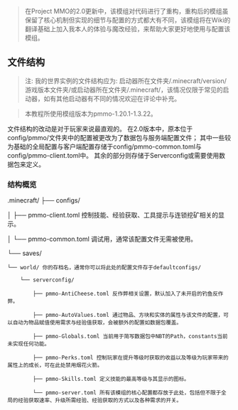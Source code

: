 > 在Project MMO的2.0更新中，该模组对代码进行了重构，重构后的模组虽保留了核心机制但实现的细节与配置的方式都大有不同，该模组将在Wiki的翻译基础上加入我本人的体验与魔改经验，来帮助大家更好地使用与配置该模组。

## 文件结构
> 注: 我的世界实例的文件结构应为: 启动器所在文件夹/.minecraft/version/游戏版本文件夹/或启动器所在文件夹/.minecraft/，该情况仅限于常见的启动器，如有其他启动器有不同的情况欢迎在评论中补充。

> 本教程所使用模组版本为pmmo-1.20.1-1.3.22。

文件结构的改动是对于玩家来说最直观的。
在2.0版本中，原本位于config/pmmo/文件夹中的配置被更改为了数据包与服务端配置文件；
其中一些较为基础的全局配置与客户端配置存储于config/pmmo-common.toml与config/pmmo-client.toml中。
其余的部分则存储于Serverconfig或需要使用数据包来定义。

### 结构概览
.minecraft/
├── configs/

│   ├── pmmo-client.toml 控制技能、经验获取、工具提示与连锁挖矿相关的显示。

│   └── pmmo-common.toml 调试用，通常该配置文件无需被使用。

└── saves/

    └── world/ 你的存档名，通常你可以将此处的配置文件存于defaultconfigs/

        └── serverconfig/

            ├── pmmo-AntiCheese.toml 反作弊相关设置，默认加入了未开启的钓鱼反作弊。

            ├── pmmo-AutoValues.toml 通过物品、方块和实体的属性与该文件的配置，可以自动为物品赋值使用需求与经验值获取，会被额外的配置如数据包覆盖。

            ├── pmmo-Globals.toml 当前用于简写数据包中NBT的Path，constants当前未实现任何功能。

            ├── pmmo-Perks.toml 控制玩家在提升等级时获取的收益以及等级为玩家带来的属性上的成长，可在此处禁用烟花火箭。

            ├── pmmo-Skills.toml 定义技能的最高等级与其显示的图标。
            
            └── pmmo-server.toml 所有该模组的核心配置都存放于此处，包括但不限于全局的经验获取速率、升级所需经验、经验获取的方式以及各种需求的开关。